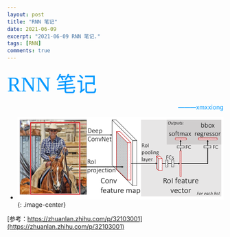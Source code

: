 ```yaml
---
layout: post
title: "RNN 笔记"
date: 2021-06-09
excerpt: "2021-06-09 RNN 笔记."
tags: [RNN]
comments: true
---
```


<font color=#0099ff size=10 face="STCAIYUN">RNN 笔记</font>
<font color=#0099ff> <p align="right">———xmxxiong</p></font>


* ![](https://github.com/xmxxiong/xmxxiong.github.io/blob/master/assets/img/FastRCNN/FastRCNN1.png?raw=true){: .image-center}  



[参考：https://zhuanlan.zhihu.com/p/32103001](https://zhuanlan.zhihu.com/p/32103001)
